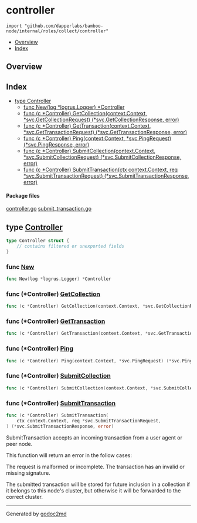 

# controller
`import "github.com/dapperlabs/bamboo-node/internal/roles/collect/controller"`

* [Overview](#pkg-overview)
* [Index](#pkg-index)

## <a name="pkg-overview">Overview</a>



## <a name="pkg-index">Index</a>
* [type Controller](#Controller)
  * [func New(log *logrus.Logger) *Controller](#New)
  * [func (c *Controller) GetCollection(context.Context, *svc.GetCollectionRequest) (*svc.GetCollectionResponse, error)](#Controller.GetCollection)
  * [func (c *Controller) GetTransaction(context.Context, *svc.GetTransactionRequest) (*svc.GetTransactionResponse, error)](#Controller.GetTransaction)
  * [func (c *Controller) Ping(context.Context, *svc.PingRequest) (*svc.PingResponse, error)](#Controller.Ping)
  * [func (c *Controller) SubmitCollection(context.Context, *svc.SubmitCollectionRequest) (*svc.SubmitCollectionResponse, error)](#Controller.SubmitCollection)
  * [func (c *Controller) SubmitTransaction(ctx context.Context, req *svc.SubmitTransactionRequest) (*svc.SubmitTransactionResponse, error)](#Controller.SubmitTransaction)


#### <a name="pkg-files">Package files</a>
[controller.go](https://github.com/dapperlabs/bamboo-node/tree/master/internal/roles/collect/controller/controller.go) [submit_transaction.go](https://github.com/dapperlabs/bamboo-node/tree/master/internal/roles/collect/controller/submit_transaction.go)






## <a name="Controller">type</a> [Controller](https://github.com/dapperlabs/bamboo-node/tree/master/internal/roles/collect/controller/controller.go?s=273:333#L15)
``` go
type Controller struct {
    // contains filtered or unexported fields
}

```






### <a name="New">func</a> [New](https://github.com/dapperlabs/bamboo-node/tree/master/internal/roles/collect/controller/controller.go?s=335:375#L20)
``` go
func New(log *logrus.Logger) *Controller
```




### <a name="Controller.GetCollection">func</a> (\*Controller) [GetCollection](https://github.com/dapperlabs/bamboo-node/tree/master/internal/roles/collect/controller/controller.go?s=944:1058#L40)
``` go
func (c *Controller) GetCollection(context.Context, *svc.GetCollectionRequest) (*svc.GetCollectionResponse, error)
```



### <a name="Controller.GetTransaction">func</a> (\*Controller) [GetTransaction](https://github.com/dapperlabs/bamboo-node/tree/master/internal/roles/collect/controller/controller.go?s=770:887#L36)
``` go
func (c *Controller) GetTransaction(context.Context, *svc.GetTransactionRequest) (*svc.GetTransactionResponse, error)
```



### <a name="Controller.Ping">func</a> (\*Controller) [Ping](https://github.com/dapperlabs/bamboo-node/tree/master/internal/roles/collect/controller/controller.go?s=434:521#L26)
``` go
func (c *Controller) Ping(context.Context, *svc.PingRequest) (*svc.PingResponse, error)
```



### <a name="Controller.SubmitCollection">func</a> (\*Controller) [SubmitCollection](https://github.com/dapperlabs/bamboo-node/tree/master/internal/roles/collect/controller/controller.go?s=590:713#L32)
``` go
func (c *Controller) SubmitCollection(context.Context, *svc.SubmitCollectionRequest) (*svc.SubmitCollectionResponse, error)
```



### <a name="Controller.SubmitTransaction">func</a> (\*Controller) [SubmitTransaction](https://github.com/dapperlabs/bamboo-node/tree/master/internal/roles/collect/controller/submit_transaction.go?s=866:1004#L32)
``` go
func (c *Controller) SubmitTransaction(
    ctx context.Context, req *svc.SubmitTransactionRequest,
) (*svc.SubmitTransactionResponse, error)
```
SubmitTransaction accepts an incoming transaction from a user agent or peer node.

This function will return an error in the follow cases:

The request is malformed or incomplete.
The transaction has an invalid or missing signature.

The submitted transaction will be stored for future inclusion in a collection
if it belongs to this node's cluster, but otherwise it will be forwarded to the
correct cluster.








- - -
Generated by [godoc2md](http://godoc.org/github.com/lanre-ade/godoc2md)
